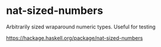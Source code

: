 # nat-sized-numbers

Arbitrarily sized wraparound numeric types. Useful for testing

https://hackage.haskell.org/package/nat-sized-numbers
